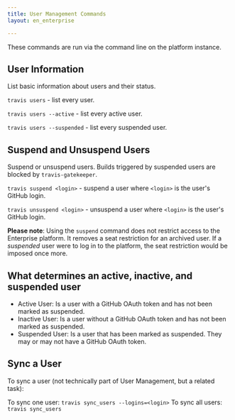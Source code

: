 ```yaml
---
title: User Management Commands
layout: en_enterprise

---
```


These commands are run via the command line on the platform instance.

## User Information

List basic information about users and their status.

`travis users`  - list every user.

`travis users --active` - list every active user.

`travis users --suspended` - list every suspended user.

## Suspend and Unsuspend Users

Suspend or unsuspend users. Builds triggered by suspended users are blocked by `travis-gatekeeper`.

`travis suspend <login>` - suspend a user where `<login>` is the user's GitHub login.

`travis unsuspend <login>` - unsuspend a user where `<login>` is the user's GitHub login.

**Please note**: Using the `suspend` command does not restrict access to the Enterprise platform.
It removes a seat restriction for an archived user. If a *suspended* user were to log in to the platform, the seat restriction would be imposed once more.

## What determines an active, inactive, and suspended user

* Active User: Is a user with a GitHub OAuth token and has not been marked as suspended.
* Inactive User: Is a user without a GitHub OAuth token and has not been marked as suspended.
* Suspended User: Is a user that has been marked as suspended. They may or may not have a GitHub OAuth token.

## Sync a User

To sync a user (not technically part of User Management, but a related task):

To sync one user: `travis sync_users --logins=<login>` 
To sync all users: `travis sync_users`
